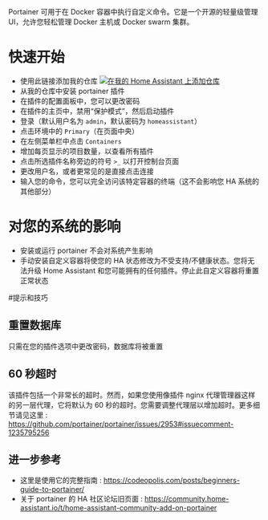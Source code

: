 Portainer 可用于在 Docker 容器中执行自定义命令。它是一个开源的轻量级管理 UI，允许您轻松管理 Docker 主机或 Docker swarm 集群。

# 快速开始
- 使用此链接添加我的仓库
[![在我的 Home Assistant 上添加仓库][repository-badge]][repository-url]
- 从我的仓库中安装 portainer 插件
- 在插件的配置面板中，您可以更改密码
- 在插件的主页中，禁用“保护模式”，然后启动插件
- 登录（默认用户名为 `admin`，默认密码为 `homeassistant`）
- 点击环境中的 `Primary`（在页面中央）
- 在左侧菜单栏中点击 `Containers`
- 增加每页显示的项目数量，以查看所有插件
- 点击所选插件名称旁边的符号 `>_` 以打开控制台页面
- 更改用户名，或者更常见的是直接点击连接
- 输入您的命令，您可以完全访问该特定容器的终端（这不会影响您 HA 系统的其他部分）

# 对您的系统的影响
- 安装或运行 portainer 不会对系统产生影响
- 手动安装自定义容器将使您的 HA 状态修改为不受支持/不健康状态。您将无法升级 Home Assistant 和您可能拥有的任何插件。停止此自定义容器将重置正常状态

#提示和技巧

## 重置数据库
只需在您的插件选项中更改密码，数据库将被重置

## 60 秒超时
该插件包括一个非常长的超时。然而，如果您使用像插件 nginx 代理管理器这样的另一层代理，它将默认为 60 秒的超时。您需要调整代理层以增加超时。更多细节请见这里 : https://github.com/portainer/portainer/issues/2953#issuecomment-1235795256

## 进一步参考
- 这里是使用它的完整指南 : https://codeopolis.com/posts/beginners-guide-to-portainer/
- 关于 portainer 的 HA 社区论坛旧页面 : https://community.home-assistant.io/t/home-assistant-community-add-on-portainer

[repository-badge]: https://img.shields.io/badge/Add%20repository%20to%20my-Home%20Assistant-41BDF5?logo=home-assistant&style=for-the-badge
[repository-url]: https://my.home-assistant.io/redirect/supervisor_add_addon_repository/?repository_url=https%3A%2F%2Fgithub.com%2Falexbelgium%2Fhassio-addons